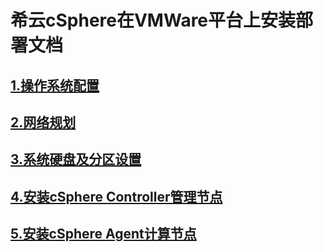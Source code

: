 # 希云cSphere在VMWare平台上安装部署文档

## [1.操作系统配置](./操作系统配置/操作系统配置.md)

## [2.网络规划](./网络规划/网络规划.md)

## [3.系统硬盘及分区设置](./系统硬盘及分区设置/硬盘分区设置.md)

## [4.安装cSphere Controller管理节点](./安装cSphere-Controller/安装cSphere-Controller.md)

## [5.安装cSphere Agent计算节点](./安装cSphere-Agent/安装cSphere-Agent节点.md)